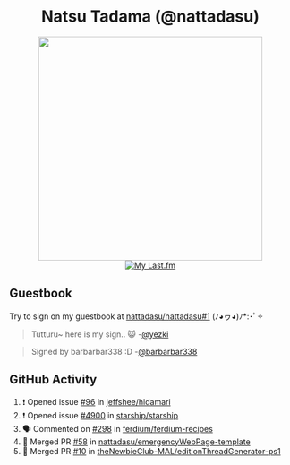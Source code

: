 <div align="center">

# Natsu Tadama (@nattadasu)

[<img width="400" src="https://spotify.nattadeploy.my.id/api?theme=dark&scan=true">](https://open.spotify.com/user/nattadasu)<br>
[![My Last.fm](https://lastfm.nattadeploy.my.id/api?user=nattadasu)](https://www.last.fm/user/nattadasu)
</div>

## Guestbook

Try to sign on my guestbook at [nattadasu/nattadasu#1](https://github.com/nattadasu/nattadasu/issues/1) (ﾉ◕ヮ◕)ﾉ\*:･ﾟ✧

<!--START:guestbook-->
> Tutturu~  here is my sign.. :smiley_cat: 
> -[@yezki](https://github.com/yezki)

> Signed by barbarbar338 :D
> -[@barbarbar338](https://github.com/barbarbar338)
<!--END:guestbook-->

## GitHub Activity
<!--START_SECTION:activity-->
1. ❗️ Opened issue [#96](https://github.com/jeffshee/hidamari/issues/96) in [jeffshee/hidamari](https://github.com/jeffshee/hidamari)
2. ❗️ Opened issue [#4900](https://github.com/starship/starship/issues/4900) in [starship/starship](https://github.com/starship/starship)
3. 🗣 Commented on [#298](https://github.com/ferdium/ferdium-recipes/issues/298) in [ferdium/ferdium-recipes](https://github.com/ferdium/ferdium-recipes)
4. 🎉 Merged PR [#58](https://github.com/nattadasu/emergencyWebPage-template/pull/58) in [nattadasu/emergencyWebPage-template](https://github.com/nattadasu/emergencyWebPage-template)
5. 🎉 Merged PR [#10](https://github.com/theNewbieClub-MAL/editionThreadGenerator-ps1/pull/10) in [theNewbieClub-MAL/editionThreadGenerator-ps1](https://github.com/theNewbieClub-MAL/editionThreadGenerator-ps1)
<!--END_SECTION:activity-->
